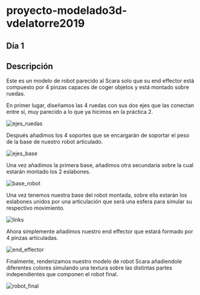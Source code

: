 # proyecto-modelado3d-vdelatorre2019

## Día 1 


## Descripción

Este es un modelo de robot parecido al Scara solo que su end effector está compuesto por 4 pinzas capaces de coger objetos y está montado sobre ruedas.

En primer lugar, diseñamos las 4 ruedas con sus dos ejes que las conectan entre
sí, muy parecido a lo que ya hicimos en la práctica 2.


![ejes_ruedas](https://user-images.githubusercontent.com/90764556/158598384-8d95d7e5-850d-4d81-9368-339c2bd98cf5.png)



Después añadimos los 4 soportes que se encargarán de soportar el peso de la base de nuestro robot articulado. 


![ejes_base](https://user-images.githubusercontent.com/90764556/158598516-5aeb85d8-b44d-41b4-944b-3b8ffa57161e.png)


Una vez añadimos la primera base, añadimos otra secundaria sobre la cual estarán montado los 2 eslabones.


![base_robot](https://user-images.githubusercontent.com/90764556/158598679-e1e60d8a-90a6-4a25-9807-0dfc5b37cd40.png)

Una vez tenemos nuestra base del robot montada, sobre ella estarán los eslabones unidos por una articulación que será una esfera para simular su respectivo movimiento.

![links](https://user-images.githubusercontent.com/90764556/158599168-991feeb7-69e9-4432-a7cf-24e2e9f998cb.png)


Ahora simplemente añadimos nuestro end effector que estará formado por 4 pinzas articuladas.

![end_effector](https://user-images.githubusercontent.com/90764556/158599273-1b840c89-bb1e-42e2-9979-ac70fd028e79.png)

Finalmente, renderizamos nuestro modelo de robot Scara añadiendole diferentes colores simulando una textura sobre las distintas partes independientes que componen
el robot final.

![robot_final](https://user-images.githubusercontent.com/90764556/158599725-eae817ab-0611-43c1-8872-292b2dbbdf36.png)






